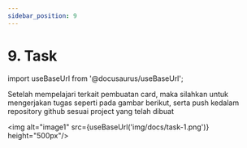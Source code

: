 ```yaml
---
sidebar_position: 9
---
```


# 9. Task 

import useBaseUrl from '@docusaurus/useBaseUrl';

Setelah mempelajari terkait pembuatan card, maka silahkan untuk mengerjakan tugas seperti pada gambar berikut, serta push kedalam repository github sesuai project yang telah dibuat

<img alt="image1" src={useBaseUrl('img/docs/task-1.png')} height="500px"/>


